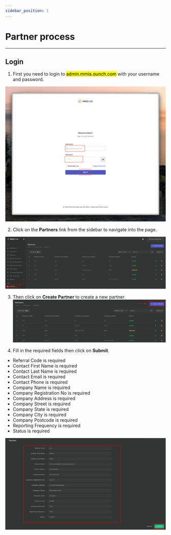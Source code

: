 ```yaml
---
sidebar_position: 1
---
```


# Partner process

---

## Login

1. First you need to login to <mark>admin.mmis.ounch.com</mark> with your username and password.

![login pic](../../static/img/instruction/login.png)

2. Click on the **Partners** link from the sidebar to navigate into the page. 

![navigate pic](../../static/img/partner/partner-3.png)

3. Then click on **Create Partner** to create a new partner.
![navigate pic](../../static/img/partner/partner-4.png)

4. Fill in the required fields then click on **Submit**.
- Referral Code is required
- Contact First Name is required
- Contact Last Name is required
- Contact Email is required
- Contact Phone is required
- Company Name is required
- Company Registration No is required
- Company Address is required
- Company Street is required
- Company State is required
- Company City is required
- Company Postcode is required
- Reporting Frequency is required
- Status is required

![details pic](../../static/img/partner/partner-5.png)

